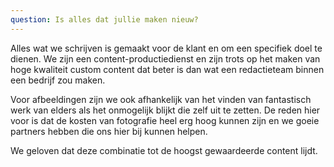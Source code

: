 ```yaml
---
question: Is alles dat jullie maken nieuw?
---
```

Alles wat we schrijven is gemaakt voor de klant en om een specifiek doel te dienen. We zijn een content-productiedienst en zijn trots op het maken van hoge kwaliteit custom content dat beter is dan wat een redactieteam binnen een bedrijf zou maken.

Voor afbeeldingen zijn we ook afhankelijk van het vinden van fantastisch werk van elders als het onmogelijk blijkt die zelf uit te zetten. De reden hier voor is dat de kosten van fotografie heel erg hoog kunnen zijn en we goeie partners hebben die ons hier bij kunnen helpen.

We geloven dat deze combinatie tot de hoogst gewaardeerde content lijdt.
